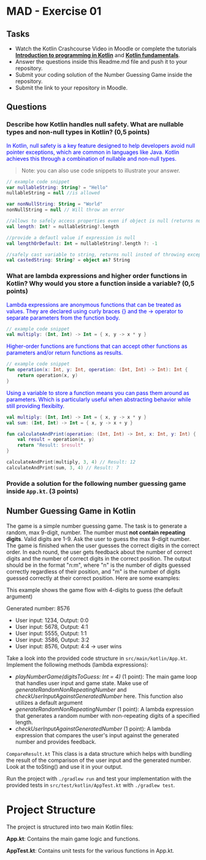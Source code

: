 # MAD - Exercise 01
## Tasks
* Watch the Kotlin Crashcourse Video in Moodle or complete the tutorials **[Introduction to programming in Kotlin](https://developer.android.com/courses/pathways/android-basics-compose-unit-1-pathway-1)** and **[Kotlin fundamentals](https://developer.android.com/courses/pathways/android-basics-compose-unit-2-pathway-1
)**.
* Answer the questions inside this Readme.md file and push it to your repository.
* Submit your coding solution of the Number Guessing Game inside the repository.
* Submit the link to your repository in Moodle.

## Questions
### Describe how Kotlin handles null safety. What are nullable types and non-null types in Kotlin? (0,5 points)

<span style="color:blue">In Kotlin, null safety is a key feature designed to help developers avoid null pointer exceptions, which are common in languages like Java. Kotlin achieves this through a combination of nullable and non-null types.</span>
> Note: you can also use code snippets to illustrate your answer. 

```kotlin 
// example code snippet
var nullableString: String? = "Hello"
nullableString = null //is allowed

var nonNullString: String = "World"
nonNullString = null // Will throw an error

//allows to safely access properties even if object is null (returns null)
val length: Int? = nullableString?.length

//provide a defautl value if expression is null
val lengthOrDefault: Int = nullableString?.length ?: -1 

//safely cast variable to string, returns null insted of throwing exception
val castedString: String? = object as? String 
```

### What are lambda expressions and higher order functions in Kotlin? Why would you store a function inside a variable? (0,5 points)

<span style="color:blue">Lambda expressions are anonymous functions that can be treated as values. They are declared using curly braces {} and the -> operator to separate parameters from the function body.</span>

```kotlin 
// example code snippet
val multiply: (Int, Int) -> Int = { x, y -> x * y }
```

<span style="color:blue">Higher-order functions are functions that can accept other functions as parameters and/or return functions as results.</span>

```kotlin 
// example code snippet
fun operation(x: Int, y: Int, operation: (Int, Int) -> Int): Int {
    return operation(x, y)
}
```

<span style="color:blue">Using a variable to store a function means you can pass them around as parameters. Which is particularly useful when abstracting behavior while still providing flexibilty.</span>

```kotlin 
val multiply: (Int, Int) -> Int = { x, y -> x * y }
val sum: (Int, Int) -> Int = { x, y -> x + y }

fun calculateAndPrint(operation: (Int, Int) -> Int, x: Int, y: Int) {
    val result = operation(x, y)
    return "Result: $result"
}

calculateAndPrint(multiply, 3, 4) // Result: 12
calculateAndPrint(sum, 3, 4) // Result: 7
```



### Provide a solution for the following number guessing game inside `App.kt`. (3 points)

## Number Guessing Game in Kotlin
The game is a simple number guessing game. The task is to generate a random, max 9-digit, number. The number must **not contain repeating digits**. Valid digits are 1-9.
Ask the user to guess the max 9-digit number. The game is finished when the user guesses the correct digits in the correct order.
In each round, the user gets feedback about the number of correct digits and the number of correct digits in the correct position.
The output should be in the format "n:m", where "n" is the number of digits guessed correctly regardless of their position, 
and "m" is the number of digits guessed correctly at their correct position. Here are some examples:

This example shows the game flow with 4-digits to guess (the default argument)

Generated number: 8576
-	User input: 1234, Output: 0:0
-	User input: 5678, Output: 4:1
-	User input: 5555, Output: 1:1
-	User input: 3586, Output: 3:2
-	User input: 8576, Output: 4:4 -> user wins

Take a look into the provided code structure in `src/main/kotlin/App.kt`. Implement the following methods (lambda expressions):
- _playNumberGame(digitsToGuess: Int = 4)_ (1 point): The main game loop that handles user input and game state. Make use of _generateRandomNonRepeatingNumber_ and _checkUserInputAgainstGeneratedNumber_ here. This function also utilizes a default argument 
- _generateRandomNonRepeatingNumber_ (1 point): A lambda expression that generates a random number with non-repeating digits of a specified length.
- _checkUserInputAgainstGeneratedNumber_ (1 point): A lambda expression that compares the user's input against the generated number and provides feedback.

``CompareResult.kt`` This class is a data structure which helps with bundling the result of the comparison of the user input and the generated number. Look at the toSting() and use it in your output.

Run the project with `./gradlew run` and test your implementation with the provided tests in `src/test/kotlin/AppTest.kt` with `./gradlew test`.

# Project Structure
The project is structured into two main Kotlin files:

**App.kt**: Contains the main game logic and functions.

**AppTest.kt**: Contains unit tests for the various functions in App.kt.

